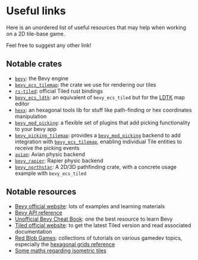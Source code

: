 # Useful links

Here is an unordered list of useful resources that may help when working on a 2D tile-base game.

Feel free to suggest any other link!

## Notable crates

- [`bevy`](https://github.com/bevyengine/bevy): the Bevy engine
- [`bevy_ecs_tilemap`](https://github.com/StarArawn/bevy_ecs_tilemap): the crate we use for rendering our tiles
- [`rs-tiled`](https://github.com/mapeditor/rs-tiled): official Tiled rust bindings
- [`bevy_ecs_ldtk`](https://github.com/Trouv/bevy_ecs_ldtk): an equivalent of `bevy_ecs_tiled` but for the [LDTK](https://ldtk.io/) map editor
- [`hexx`](https://github.com/ManevilleF/hexx): an hexagonal tools lib for stuff like path-finding or hex coordinates manipulation
- [`bevy_mod_picking`](https://github.com/aevyrie/bevy_mod_picking/): a flexible set of plugins that add picking functionality to your bevy app
- [`bevy_picking_tilemap`](https://github.com/zacryol/bevy_picking_tilemap): provides a [`bevy_mod_picking`](https://github.com/aevyrie/bevy_mod_picking/) backend to add integration with [`bevy_ecs_tilemap`](https://github.com/StarArawn/bevy_ecs_tilemap), enabling individual Tile entities to receive the picking events
- [`avian`](https://github.com/Jondolf/avian): Avian physic backend
- [`bevy_rapier`](https://github.com/dimforge/bevy_rapier): Rapier physic backend
- [`bevy_northstar`](https://github.com/jtothethree/bevy_northstar): A 2D/3D pathfinding crate, with a concrete usage example with `bevy_ecs_tiled`

## Notable resources

- [Bevy official website](https://bevyengine.org/): lots of examples and learning materials
- [Bevy API reference](https://docs.rs/bevy/latest/bevy/)
- [Unofficial Bevy Cheat Book](https://bevy-cheatbook.github.io/): one the best resource to learn Bevy
- [Tiled official website](https://www.mapeditor.org/): to get the latest Tiled version and read associated documentation
- [Red Blob Games](https://www.redblobgames.com/): collections of tutorials on various gamedev topics, especially the [hexagonal grids reference](https://www.redblobgames.com/grids/hexagons/)
- [Some maths regarding isometric tiles](https://clintbellanger.net/articles/isometric_math/)

